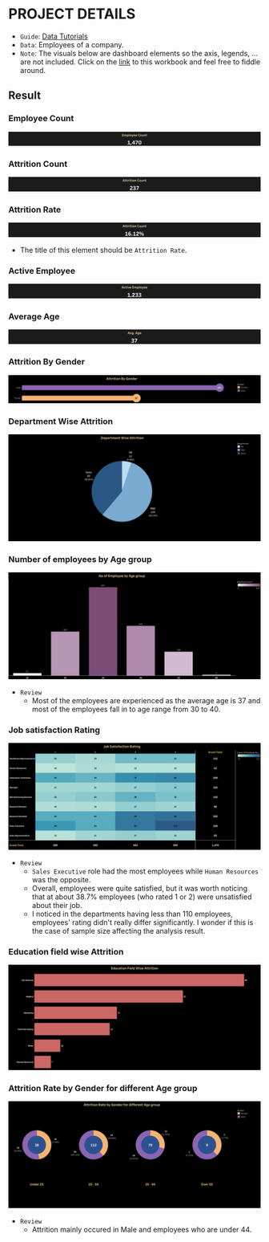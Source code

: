# PROJECT DETAILS

* `Guide`: [Data Tutorials](https://www.youtube.com/watch?v=oAIubTqg-Kw&list=PLO9LeSU_vHCU_DHaLzEvsLxFdmB3Qcao_&index=1)
* `Data`: Employees of a company.
* `Note`: The visuals below are dashboard elements so the axis, legends, ... are not included. Click on the [link](https://public.tableau.com/views/HRDashboard-01/NoofEmployeebyAgegroup?:language=en-US&:display_count=n&:origin=viz_share_link) to this workbook and feel free to fiddle around.

## Result
### Employee Count
<p align="center">
   <img src="Image/Employee Count.png"></img>
</p>

### Attrition Count
<p align="center">
   <img src="Image/Attrition Count.png"></img>
</p>
  
### Attrition Rate
<p align="center">
   <img src="Image/Attrition Rate.png"></img>
</p>

* The title of this element should be `Attrition Rate`.

### Active Employee
<p align="center">
   <img src="Image/Active Employee.png"></img>
</p>

### Average Age
<p align="center">
   <img src="Image/Avg. Age.png"></img>
</p>

### Attrition By Gender
<p align="center">
   <img src="Image/Attrition By Gender.png"></img>
</p>

### Department Wise Attrition
<p align="center">
   <img src="Image/_Department Wise Attrition.png"></img>
</p>

### Number of employees by Age group
<p align="center">
   <img src="Image/No of Employee by Age group.png"></img>
</p>

* `Review`
   - Most of the employees are experienced as the average age is 37 and most of the employees fall in to age range from 30 to 40.

### Job satisfaction Rating
<p align="center">
   <img src="Image/Job Satisfaction Rating.png"></img>
</p>

* `Review`
    - `Sales Executive` role had the most employees while `Human Resources` was the opposite.
    - Overall, employees were quite satisfied, but it was worth noticing that at about 38.7% employees (who rated 1 or 2) were unsatisfied about their job.
    - I noticed in the departments having less than 110 employees, employees' rating didn't really differ significantly. I wonder if this is the case of sample size affecting the analysis result.
    
### Education field wise Attrition
<p align="center">
   <img src="Image/Education Field Wise Attrition.png"></img>
</p>

### Attrition Rate by Gender for different Age group
<p align="center">
   <img src="Image/Attrition Rate by Gender for different Age group.png"></img>
</p>

* `Review`
   - Attrition mainly occured in Male and employees who are under 44.
